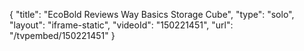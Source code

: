 {
    "title": "EcoBold Reviews Way Basics Storage Cube",
    "type": "solo",
    "layout": "iframe-static",
    "videoId": "150221451",
    "url": "\/tvpembed\/150221451"
}
